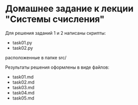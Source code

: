 # Домашнее задание к лекции "Системы счисления"

Для решения заданий 1 и 2 написаны скрипты:

- task01.py
- task02.py

расположенные в папке src/

Результаты решения оформлены в виде файлов:

- task01.md
- task02.md
- task03.md
- task04.md
- task05.md
